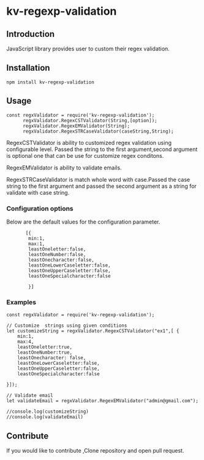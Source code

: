 # kv-regexp-validation

## Introduction 
JavaScript library provides user to custom their regex validation.

## Installation
```  
npm install kv-regexp-validation
```

## Usage 

```JS
const regxValidator = require('kv-regexp-validation');
      regxValidator.RegexCSTValidator(String,[option]);
      regxValidator.RegexEMValidator(String);
      regxValidator.RegexSTRCaseValidator(caseString,String);

```
RegexCSTValidator is  ability  to customized regex validation using configurable level.
Passed the string  to the first argument,second argument is optional one that can be use for customize 
regex conditons.

RegexEMValidator is ability to  validate  emails.

RegexSTRCaseValidator  is match whole word with case.Passed the  case string to the first argument and passed
the second argument as a string for validate with case string. 


### Configuration options
Below are the default values for the configuration parameter.

```JS
       [{
        min:1,
        max:1,
        leastOneletter:false,
        leastOneNumber:false,
        leastOnecharacter:false,
        leastOneLowerCaseletter:false,
        leastOneUpperCaseletter:false,
        leastOneSpecialcharacter:false
        
        }]
```

### Examples

```JS
const regxValidator = require('kv-regexp-validation');

// Customize  strings using given conditions
let customizeString = regxValidator.RegexCSTValidator("ex1",[ {
    min:1,
    max:4,
    leastOneletter:true,
    leastOneNumber:true,
    leastOnecharacter: false,
    leastOneLowerCaseletter:false,
    leastOneUpperCaseletter:false,
    leastOneSpecialcharacter:false

}]);

// Validate email 
let validateEmail = regxValidator.RegexEMValidator("admin@gmail.com");

//console.log(customizeString)
//console.log(validateEmail)
```

## Contribute
If you would like to contribute ,Clone repository and open pull request.




